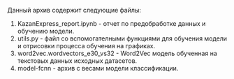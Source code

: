 Данный архив содержит следующие файлы:

1) KazanExpress_report.ipynb - отчет по предобработке данных и обучению модели.
2) utils.py - файл со вспомогателными функциями для обучения модели и отрисовки процесса обучения на графиках.
3) word2vec.wordvectors_e30_vs32 -  Word2Vec модель обученная на текстовых данных исходных датасетов.
4) model-fcnn - архив с весами модели классификации.
